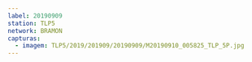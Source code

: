 ```yaml
---
label: 20190909
station: TLP5
network: BRAMON
capturas:
  - imagem: TLP5/2019/201909/20190909/M20190910_005825_TLP_5P.jpg
---
```

